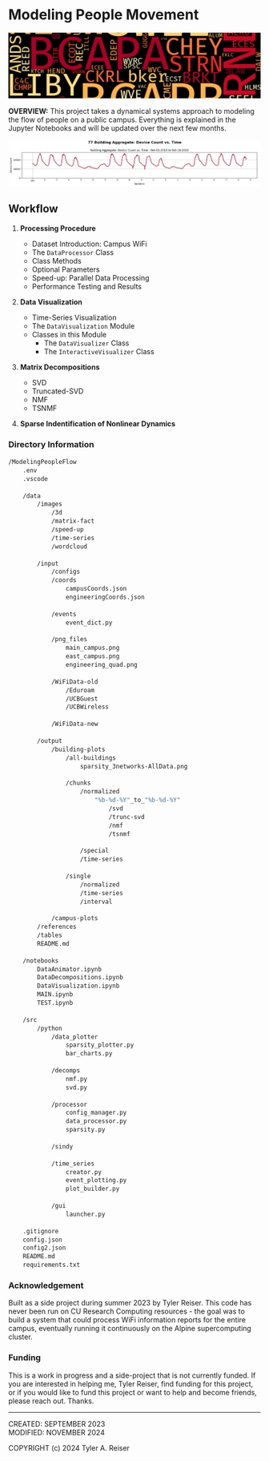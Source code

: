 
# Modeling People Movement

![Alt text](data/images/wordcloud/red_wordcloud.png)

**OVERVIEW:** This project takes a dynamical systems approach to modeling the flow of people on a public campus. Everything is explained in the Jupyter Notebooks and will be updated over the next few months. 

![Alt text](data/images/time-series/campus-aggregate1.png)

## Workflow

1. **Processing Procedure**
    - Dataset Introduction: Campus WiFi
    - The `DataProcessor` Class
    - Class Methods
    - Optional Parameters
    - Speed-up: Parallel Data Processing
    - Performance Testing and Results

2. **Data Visualization**
    - Time-Series Visualization
    - The `DataVisualization` Module
    - Classes in this Module
        - The `DataVisualizer` Class
        - The `InteractiveVisualizer` Class

3. **Matrix Decompositions**
    - SVD
    - Truncated-SVD
    - NMF
    - TSNMF

4. **Sparse Indentification of Nonlinear Dynamics**

### Directory Information

```bash
/ModelingPeopleFlow
    .env
    .vscode

    /data
        /images
            /3d
            /matrix-fact
            /speed-up
            /time-series
            /wordcloud

        /input
            /configs
            /coords
                campusCoords.json
                engineeringCoords.json

            /events
                event_dict.py  

            /png_files
                main_campus.png
                east_campus.png
                engineering_quad.png

            /WiFiData-old
                /Eduroam
                /UCBGuest
                /UCBWireless

            /WiFiData-new

        /output
            /building-plots
                /all-buildings
                    sparsity_3networks-AllData.png

                /chunks
                    /normalized
                        "%b-%d-%Y"_to_"%b-%d-%Y"
                            /svd
                            /trunc-svd
                            /nmf
                            /tsnmf

                    /special
                    /time-series

                /single
                    /normalized
                    /time-series
                    /interval

            /campus-plots
        /references
        /tables
        README.md
    
    /notebooks
        DataAnimator.ipynb
        DataDecompositions.ipynb
        DataVisualization.ipynb
        MAIN.ipynb
        TEST.ipynb
                    
    /src
        /python
            /data_plotter
                sparsity_plotter.py
                bar_charts.py

            /decomps
                nmf.py
                svd.py

            /processor
                config_manager.py
                data_processor.py
                sparsity.py
            
            /sindy

            /time_series
                creator.py
                event_plotting.py
                plot_builder.py

            /gui
                launcher.py

    .gitignore
    config.json
    config2.json
    README.md
    requirements.txt
```

### Acknowledgement

Built as a side project during summer 2023 by Tyler Reiser. This code has never been run on CU Research Computing resources - the goal was to build a system that could process WiFi information reports for the entire campus, eventually running it continuously on the Alpine supercomputing cluster.

### Funding

This is a work in progress and a side-project that is not currently funded. If you are interested in helping me, Tyler Reiser, find funding for this project, or if you would like to fund this project or want to help and become friends, please reach out. Thanks.

---

CREATED:        SEPTEMBER   2023  
MODIFIED:       NOVEMBER    2024

COPYRIGHT (c) 2024 Tyler A. Reiser
